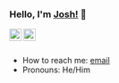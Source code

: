 ### Hello, I'm [Josh!](https://github.com/jbaylasy/) 👋

<a href="https://www.linkedin.com/in/joshua-baylasy/">
  <img align="left" alt="Josh's Linkedin" width="22px" src="https://cdn.jsdelivr.net/npm/simple-icons@v3/icons/linkedin.svg" />
</a>

<a href="https://github.com/jbaylasy">
  <img align="left" alt="Josh's Github" width="22px" src="https://cdn.jsdelivr.net/npm/simple-icons@v3/icons/github.svg" />
</a>

<br>
</br>

- How to reach me: [email](mailto:joshbaylasy@gmail.com) 
- Pronouns: He/Him
